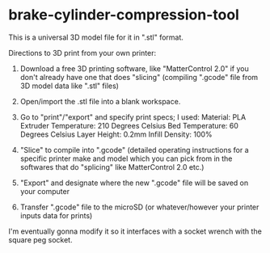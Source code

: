 # brake-cylinder-compression-tool

This is a universal 3D model file for it in ".stl" format.

Directions to 3D print from your own printer:
1) Download a free 3D printing software, like "MatterControl 2.0" if you don't already have one that does "slicing" (compiling ".gcode" file from 3D model data like ".stl" files)

2) Open/import the .stl file into a blank workspace.

3) Go to "print"/"export" and specify print specs; I used:
    Material: PLA
    Extruder Temperature: 210 Degrees Celsius
    Bed Temperature: 60 Degrees Celsius
    Layer Height: 0.2mm
    Infill Density: 100%
    
5) "Slice" to compile into ".gcode" (detailed operating instructions for a specific printer make and model which you can pick from in the softwares that do "splicing" like MatterControl 2.0 etc.)

6) "Export" and designate where the new ".gcode" file will be saved on your computer

7) Transfer ".gcode" file to the microSD (or whatever/however your printer inputs data for prints)



I'm eventually gonna modify it so it interfaces with a socket wrench with the square peg socket.
